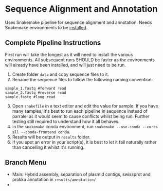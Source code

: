 # Sequence Alignment and Annotation

Uses Snakemake pipeline for sequence alignment and annotation. Needs Snakemake environments to be [installed](https://snakemake.readthedocs.io/en/stable/getting_started/installation.html).

## Complete Pipeline Instructions

First run will take the longest as it will need to install the various environments. All subsequent runs SHOULD be faster as the environments will already have been installed, and will just need to be run.

1. Create folder ```data``` and copy sequence files to it.
2. Rename the sequence files to follow the following naming convention:
```
sample_1.fastq #forward read
sample_2.fastq #reverse read
sample.fastq #long read
``` 
3. Open ```snakefile``` in a text editor and edit the value for sample. If you have many samples, it's best to run each pipeline in sequence instead of parralel as it would seem to cause conflicts whilst being run. Further testing still required to understand how it all behaves.
4. In the ```snakemake``` conda environment, run ```snakemake --use-conda --cores all --conda-frontend conda```.
5. Results will be output in ```results``` folder.
6. If you spot an error in your script(s), it is best to let it fail naturally rather than cancelling it whilst it's running.

## Branch Menu
- Main: Hybrid assembly, separation of plasmid contigs, swissprot and prokka annotation in ```results/annotation/```
- 